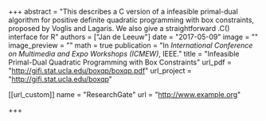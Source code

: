 +++
abstract = "This describes a C version of a infeasible primal-dual algorithm for positive definite quadratic programming with box constraints, proposed by Voglis and Lagaris. We also give a straightforward .C() interface for R"
authors = ["Jan de Leeuw"]
date = "2017-05-09"
image = ""
image_preview = ""
math = true
publication = "In *International Conference on Multimedia and Expo Workshops (ICMEW)*, IEEE."
title = "Infeasible Primal-Dual Quadratic Programming with Box Constraints"
url_pdf = "http://gifi.stat.ucla.edu/boxqp/boxqp.pdf"
url_project = "http://gifi.stat.ucla.edu/boxqp"

[[url_custom]]
name = "ResearchGate"
url = "http://www.example.org"


+++

